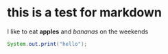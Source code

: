 # this is a test for markdown

I like to eat **apples** and _bananas_ on the weekends

```java
System.out.print("hello");
```

